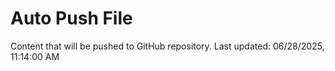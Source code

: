 # Auto Push File

Content that will be pushed to GitHub repository.
Last updated: 06/28/2025, 11:14:00 AM